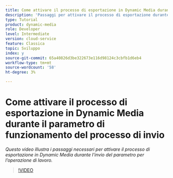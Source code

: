 ```yaml
---
title: Come attivare il processo di esportazione in Dynamic Media durante il parametro di funzionamento del processo di invio
description: 'Passaggi per attivare il processo di esportazione durante l’operazione di invio del processo in Dynamic Media.  '
type: Tutorial
product: dynamic-media
role: Developer
level: Intermediate
version: cloud-service
feature: Classica
topic: Sviluppo
index: y
source-git-commit: 65a40826d3be322673e116d98124c3cbfb1d6eb4
workflow-type: tm+mt
source-wordcount: '58'
ht-degree: 3%

---
```



# Come attivare il processo di esportazione in Dynamic Media durante il parametro di funzionamento del processo di invio

*Questo video illustra i passaggi necessari per attivare il processo di esportazione in Dynamic Media durante l’invio del parametro per l’operazione di lavoro.*

>[!VIDEO](https://video.tv.adobe.com/v/335454?quality=9&learn=on)
